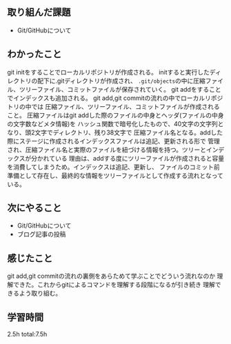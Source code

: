 ## 取り組んだ課題
* Git/GitHubについて

## わかったこと
  git initをすることでローカルリポジトリが作成される。
  initすると実行したディレクトリの配下に.gitディレクトリが作成され、
  `.git/objects`の中に圧縮ファイル、ツリーファイル、コミットファイルが保存されていく。
  git addをすることでインデックスも追加される。
  git add,git commitの流れの中でローカルリポジトリの中では
  圧縮ファイル、ツリーファイル、コミットファイルが作成されること。
  圧縮ファイルはgit addした際のファイルの中身とヘッダ(ファイルの中身の文字数などメタ情報)を
  ハッシュ関数で暗号化したもので、40文字の文字列となり、頭2文字でディレクトリ、残り38文字で
  圧縮ファイル名となる。addした際にステージに作成されるインデックスファイルは追記、更新される形で
  管理され、圧縮ファイル名と実際のファイルを紐づける情報を持つ。ツリーとインデックスが分かれている
  理由は、addする度にツリーファイルが作成されると容量を消費してしまうため。インデックスは追記、更新し、
  ファイルのコミット前準備として存在し、最終的な情報をツリーファイルとして作成する流れとなっている。


## 次にやること
  * Git/GitHubについて
  * ブログ記事の投稿
## 感じたこと
 git add,git commitの流れの裏側をあらためて学ぶことでどういう流れなのか
 理解できた。これからgitによるコマンドを理解する段階になるが引き続き
 理解できるよう取り組む。
## 学習時間
  2.5h
  total:7.5h